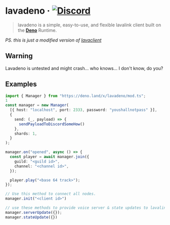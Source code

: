 # lavadeno &middot; [![Discord](https://discordapp.com/api/guilds/696355996657909790/embed.png)](https://discord.gg/BnQECNd) 

> lavadeno is a simple, easy-to-use, and flexible lavalink client built on the **[Deno](https://deno.land/)** Runtime.

_PS. this is just a modified version of [lavaclient](https://npmjs.com/lavaclient)_

## Warning

Lavadeno is untested and might crash... who knows... I don't know, do you?

## Examples

```ts
import { Manager } from "https://deno.land/x/lavadeno/mod.ts";
1
const manager = new Manager(
  [{ host: "localhost", port: 2333, password: "youshallnotpass" }],
  {
    send: (_, payload) => {
      sendPayloadToDiscordSomeHow()
    },
    shards: 1,
  }
);

manager.on("opened", async () => {
  const player = await manager.join({
    guild: "<guild id>",
    channel: "<channel id>",
  });

  player.play("<base 64 track>");
});

// Use this method to connect all nodes.
manager.init("<client id>")

// use these methods to provide voice server & state updates to lavalink.
manager.serverUpdate({});
manager.stateUpdate({})
```
